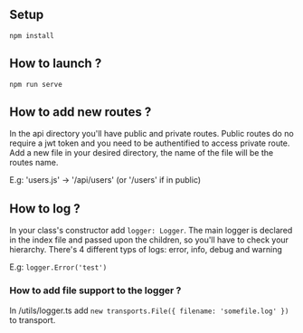 ## Setup
```shell
npm install
```

## How to launch ?
```shell
npm run serve
```

## How to add new routes ?
In the api directory you'll have public and private routes. Public routes do no require a jwt token and you need to be authentified to access private route.
Add a new file in your desired directory, the name of the file will be the routes name.

E.g: 'users.js' -> '/api/users' (or '/users' if in public)

## How to log ?
In your class's constructor add `logger: Logger`. The main logger is declared in the index file and passed upon the children, so you'll have to check your hierarchy.
There's 4 different typs of logs: error, info, debug and warning

E.g: `logger.Error('test')`

### How to add file support to the logger ?
In /utils/logger.ts add `new transports.File({ filename: 'somefile.log' })` to transport.
